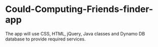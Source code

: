 # Could-Computing-Friends-finder-app
The app will use CSS, HTML, jQuery, Java classes and Dynamo DB database to provide required services.

